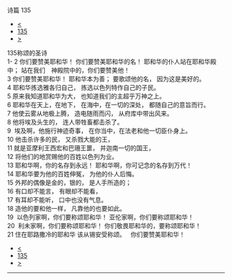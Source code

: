 ﻿





 诗篇 135




* [<](bible/PSA134.md)
* [135](bible/PSA.md)
* [>](bible/PSA136.md)



 
135称颂的圣诗  
1-
2 你们要赞美耶和华！ 你们要赞美耶和华的名！ 耶和华的仆人站在耶和华殿中； 站在我们　神殿院中的，你们要赞美他！  
3 你们要赞美耶和华！ 耶和华本为善； 要歌颂他的名， 因为这是美好的。  
4 耶和华拣选雅各归自己， 拣选以色列特作自己的子民。     
5 原来我知道耶和华为大， 也知道我们的主超乎万神之上。  
6 耶和华在天上，在地下， 在海中，在一切的深处， 都随自己的意旨而行。  
7 他使云雾从地极上腾， 造电随雨而闪， 从府库中带出风来。     
8 他将埃及头生的， 连人带牲畜都击杀了。  
9  埃及啊，他施行神迹奇事， 在你当中，在法老和他一切臣仆身上。  
10 他击杀许多的民， 又杀戮大能的王，  
11 就是亚摩利王西宏和巴珊王噩， 并迦南一切的国王，  
12 将他们的地赏赐他的百姓以色列为业。     
13 耶和华啊，你的名存到永远！ 耶和华啊，你可记念的名存到万代！  
14 耶和华要为他的百姓伸冤， 为他的仆人后悔。     
15 外邦的偶像是金的，银的， 是人手所造的；  
16 有口却不能言， 有眼却不能看，  
17 有耳却不能听， 口中也没有气息。  
18 造他的要和他一样， 凡靠他的也要如此。     
19  以色列家啊，你们要称颂耶和华！ 亚伦家啊，你们要称颂耶和华！  
20  利未家啊，你们要称颂耶和华！ 你们敬畏耶和华的，要称颂耶和华！  
21 住在耶路撒冷的耶和华 该从锡安受称颂。    你们要赞美耶和华！ 
* [<](bible/PSA134.md)
* [135](bible/PSA.md)
* [>](bible/PSA136.md)





---









